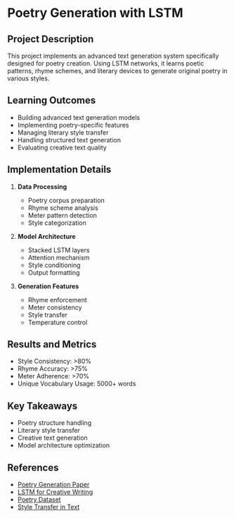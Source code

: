 # Poetry Generation with LSTM

## Project Description
This project implements an advanced text generation system specifically designed for poetry creation. Using LSTM networks, it learns poetic patterns, rhyme schemes, and literary devices to generate original poetry in various styles.

## Learning Outcomes
- Building advanced text generation models
- Implementing poetry-specific features
- Managing literary style transfer
- Handling structured text generation
- Evaluating creative text quality

## Implementation Details
1. **Data Processing**
   - Poetry corpus preparation
   - Rhyme scheme analysis
   - Meter pattern detection
   - Style categorization

2. **Model Architecture**
   - Stacked LSTM layers
   - Attention mechanism
   - Style conditioning
   - Output formatting

3. **Generation Features**
   - Rhyme enforcement
   - Meter consistency
   - Style transfer
   - Temperature control

## Results and Metrics
- Style Consistency: >80%
- Rhyme Accuracy: >75%
- Meter Adherence: >70%
- Unique Vocabulary Usage: 5000+ words

## Key Takeaways
- Poetry structure handling
- Literary style transfer
- Creative text generation
- Model architecture optimization

## References
- [Poetry Generation Paper](https://arxiv.org/abs/1909.09534)
- [LSTM for Creative Writing](https://www.tensorflow.org/tutorials/text/text_generation)
- [Poetry Dataset](https://www.kaggle.com/datasets/tgdivy/poetry-foundation-poems)
- [Style Transfer in Text](https://arxiv.org/abs/1711.06861) 